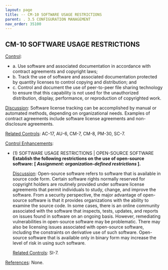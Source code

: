 ```yaml
---
layout: page
title: -- CM-10 SOFTWARE USAGE RESTRICTIONS 
parent: . 3.5 CONFIGURATION MANAGEMENT 
nav_order: 35100 
---
```


## CM-10 SOFTWARE USAGE RESTRICTIONS

<ins>Control</ins>:
* a. Use software and associated documentation in accordance with contract agreements and copyright laws;
* b. Track the use of software and associated documentation protected by quantity licenses to control copying and distribution; and
* c. Control and document the use of peer-to-peer file sharing technology to ensure that this capability is not used for the unauthorized distribution, display, performance, or reproduction of copyrighted work.

<ins>Discussion</ins>: Software license tracking can be accomplished by manual or automated methods, depending on organizational needs. Examples of contract agreements include software license agreements and non-disclosure agreements.

<ins>Related Controls</ins>: AC-17, AU-6, CM-7, CM-8, PM-30, SC-7.

<ins>Control Enhancements</ins>:

* (1) SOFTWARE USAGE RESTRICTIONS | OPEN-SOURCE SOFTWARE<br>
**Establish the following restrictions on the use of open-source software: [ _Assignment: organization-defined restrictions_ ].**

    <ins>Discussion</ins>: Open-source software refers to software that is available in source code form. Certain software rights normally reserved for copyright holders are routinely provided under software license agreements that permit individuals to study, change, and improve the software. From a security perspective, the major advantage of open-source software is that it provides organizations with the ability to examine the source code. In some cases, there is an online community associated with the software that inspects, tests, updates, and reports on issues found in software on an ongoing basis. However, remediating vulnerabilities in open-source software may be problematic. There may also be licensing issues associated with open-source software, including the constraints on derivative use of such software. Open-source software that is available only in binary form may increase the level of risk in using such software.

    <ins>Related Controls</ins>: SI-7.

<ins>References</ins>: None.
